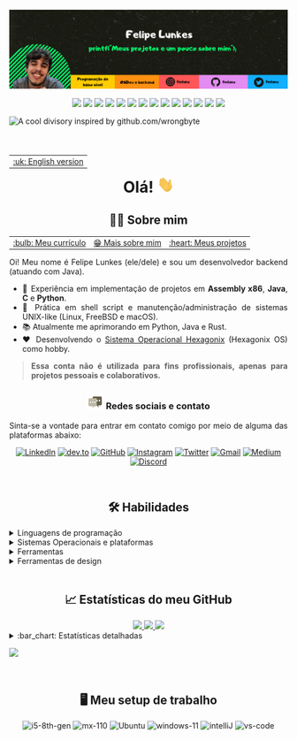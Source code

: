 
[![Cabeçalho](https://raw.githubusercontent.com/felipenlunkes/felipenlunkes/master/img/header.pt.png "Minha conta no Twitter")](https://twitter.com/felipeldev/)

<div align="center">
  
[![](https://img.shields.io/badge/OS-Linux-informational?style=flat&logo=linux&logoColor=white&color=2bbc8a)](https://github.com/felipenlunkes)
[![](https://img.shields.io/badge/OS-FreeBSD-informational?style=flat&logo=freebsd&logoColor=white&color=2bbc8a)](https://github.com/felipenlunkes)
[![](https://img.shields.io/badge/OS-macOS-informational?style=flat&logo=macos&logoColor=white&color=2bbc8a)](https://github.com/felipenlunkes)
[![](https://img.shields.io/badge/OS-Windows-informational?style=flat&logo=windows&logoColor=white&color=2bbc8a)](https://github.com/felipenlunkes)
[![](https://img.shields.io/badge/Code-Make-informational?style=flat&logo=cmake&logoColor=white&color=2bbc8a)](https://github.com/felipenlunkes)
[![](https://img.shields.io/badge/Code-Assembly-informational?style=flat&logo=assembly&logoColor=white&color=2bbc8a)](https://github.com/felipenlunkes)
[![](https://img.shields.io/badge/Code-C-informational?style=flat&logo=c&logoColor=white&color=2bbc8a)](https://github.com/felipenlunkes)
[![](https://img.shields.io/badge/Code-Java-informational?style=flat&logo=openjdk&logoColor=white&color=2bbc8a)](https://github.com/felipenlunkes)
[![](https://img.shields.io/badge/Code-VisualBasic-informational?style=flat&logo=.net&logoColor=white&color=2bbc8a)](https://github.com/felipenlunkes)
[![](https://img.shields.io/badge/Code-Python-informational?style=flat&logo=python&logoColor=white&color=2bbc8a)](https://github.com/felipenlunkes)
[![](https://img.shields.io/badge/Code-Markdown-informational?style=flat&logo=markdown&logoColor=white&color=2bbc8a)](https://github.com/felipenlunkes)
[![](https://img.shields.io/badge/Code-MySQL-informational?style=flat&logo=mysql&logoColor=white&color=2bbc8a)](https://github.com/felipenlunkes)
[![](https://img.shields.io/badge/Shell-Bash-informational?style=flat&logo=gnu-bash&logoColor=white&color=2bbc8a)](https://github.com/felipenlunkes)
[![](https://img.shields.io/badge/Arduino-Arduino-informational?style=flat&logo=arduino&logoColor=white&color=2bbc8a)](https://github.com/felipenlunkes)

</div>

![A cool divisory inspired by github.com/wrongbyte](https://i.imgur.com/waxVImv.png)

<div align="center">

<table align="right">
<tr><td><a href="https://github.com/felipenlunkes/felipenlunkes/blob/main/README.md">:uk: English version </a></td></tr>
</table>

# Olá! <img src="https://raw.githubusercontent.com/felipenlunkes/felipenlunkes/master/img/wave.gif" width="30px" height="30px" />

## :technologist: Sobre mim

</div>

<div align="justify">

<table align="center">
<tr>
<td><a href="https://felipenlunkes.github.io/cv">:bulb: Meu currículo </a></td>
<td><a href="https://github.com/felipenlunkes/felipenlunkes/blob/main/ABOUT.pt.md">😁 Mais sobre mim </a></td>
<td><a href="https://github.com/felipenlunkes/felipenlunkes/blob/main/PROJECTS.pt.md">:heart: Meus projetos </a></td>
</tr>
</table>

Oi! Meu nome é Felipe Lunkes (ele/dele) e sou um desenvolvedor backend (atuando com Java).

* :abacus: Experiência em implementação de projetos em **Assembly x86**, **Java**, **C** e **Python**.
* :seedling: Prática em shell script e manutenção/administração de sistemas UNIX-like (Linux, FreeBSD e macOS).
* :books: Atualmente me aprimorando em Python, Java e Rust.
* :heart: Desenvolvendo o [Sistema Operacional Hexagonix](https://github.com/hexagonix) (Hexagonix OS) como hobby.

> **Essa conta não é utilizada para fins profissionais, apenas para projetos pessoais e colaborativos.**

</div>

<!--
- 📫 How to reach me: [@felipeldev on Twitter](https://twitter.com/felipeldev), [@dev_lipe on Instagram](https://instagram.com/dev_lipe) or felipemiguel_nery@hotmail.com
-->

<div align="center">

### <img src="https://raw.githubusercontent.com/felipenlunkes/felipenlunkes/master/img/message.gif" width="30px" height="30px" /> Redes sociais e contato

</div>

<div align="justify">

Sinta-se a vontade para entrar em contato comigo por meio de alguma das plataformas abaixo:

</div>

<div align="center">

[![LinkedIn](https://img.shields.io/badge/LinkedIn-0077B5?style=for-the-badge&logo=LinkedIn&logoColor=white)](https://www.linkedin.com/in/felipelunkes/)
[![dev.to](https://img.shields.io/badge/Dev.to-0A0A0A?style=for-the-badge&logo=DevdotTo&logoColor=white)](https://dev.to/felipenlunkes)
[![GitHub](https://img.shields.io/badge/GitHub-000000?style=for-the-badge&logo=GitHub&logoColor=white)](https://github.com/felipenlunkes)
[![Instagram](https://img.shields.io/badge/Instagram-E4405F?style=for-the-badge&logo=instagram&logoColor=white)](https://www.instagram.com/fmlunx/)
[![Twitter](https://img.shields.io/badge/Twitter-0077B5?style=for-the-badge&logo=Twitter&logoColor=white)](https://www.twitter.com/fmlunx/)
[![Gmail](https://img.shields.io/badge/Gmail-D14836?style=for-the-badge&logo=gmail&logoColor=white)](mailto:felipenldev@gmail.com)
[![Medium](https://img.shields.io/badge/Medium-12100E?style=for-the-badge&logo=medium&logoColor=white)](https://medium.com/@felipeldev)
[![Discord](https://img.shields.io/badge/Discord-7289DA?style=for-the-badge&logo=discord&logoColor=white)](http://discordapp.com/users/lunx#7702)
  
</div>

<!-- Vai funcionar como <!-- Vai funcionar como <hr> -->

<img src="https://i.imgur.com/waxVImv.png" width="100%" height="2px" />

<div align="center">
  
## :hammer_and_wrench: Habilidades

</div>
  
<details title="Linguagens de programação" align='left'>
<br>
<summary align='left'>Linguagens de programação</summary>

<div align="justify">

![assembly](https://img.shields.io/badge/Assembly-F57842?style=for-the-badge&logo=assembly&logoColor=white)
![c](https://img.shields.io/badge/C-F5b342?style=for-the-badge&logo=c&logoColor=white)
![java](https://img.shields.io/badge/Java-ED8B00?style=for-the-badge&logo=openjdk&logoColor=white)
![visualbasic](https://img.shields.io/badge/VisualBasic-5334ED?style=for-the-badge&logo=.net&logoColor=white)
![python](https://img.shields.io/badge/Python-8419D1?style=for-the-badge&logo=python&logoColor=white)
![bash](https://img.shields.io/badge/Shell_Script-118515?style=for-the-badge&logo=gnu-bash&logoColor=white)
![make](https://img.shields.io/badge/Make-0077B5?style=for-the-badge&logo=cmake&logoColor=white)
![markdown](https://img.shields.io/badge/Markdown-000000?style=for-the-badge&logo=markdown&logoColor=white)

</div>

</details>

<details title="Sistemas Operacionais e plataformas" align='left'>
<summary align='left'>Sistemas Operacionais e plataformas</summary>

##### DOS (Disk Operating System) e Windows

<div align="left">

![MS-DOS](https://img.shields.io/badge/DOS-DE2218?style=for-the-badge&logo=dos&logoColor=white)
![Windows-DOS](https://img.shields.io/badge/Windows_DOS-008080?style=for-the-badge&logo=windows-95&logoColor=white)
![Windows](https://img.shields.io/badge/Windows_NT-0078D6?style=for-the-badge&logo=windows&logoColor=white)

</div>

##### Linux

<div align="left">

![Linux](https://img.shields.io/badge/Linux-FCC624?style=for-the-badge&logo=linux&logoColor=black)
![Arch](https://img.shields.io/badge/Arch_Linux-1793D1?style=for-the-badge&logo=arch-linux&logoColor=white)
![Debian](https://img.shields.io/badge/Debian-A81D33?style=for-the-badge&logo=debian&logoColor=white)
![Fedora](https://img.shields.io/badge/Fedora-294172?style=for-the-badge&logo=fedora&logoColor=white)
![Gentoo](https://img.shields.io/badge/Gentoo-54487A?style=for-the-badge&logo=gentoo&logoColor=white)
![Kali](https://img.shields.io/badge/Kali_Linux-557C94?style=for-the-badge&logo=kali-linux&logoColor=white)
![Pop](https://img.shields.io/badge/Pop!_OS-48B9C7?style=for-the-badge&logo=Pop!_OS&logoColor=white)
![Suse](https://img.shields.io/badge/SUSE-0C322C?style=for-the-badge&logo=SUSE&logoColor=white)
![Ubuntu](https://img.shields.io/badge/Ubuntu-E95420?style=for-the-badge&logo=ubuntu&logoColor=white)
![ChromeOS](https://img.shields.io/badge/ChromeOS-372213?style=for-the-badge&logo=GoogleChrome&logoColor=white)

</div>

##### BSD e Unix

<div align="left">

![FreeBSD](https://img.shields.io/badge/freeBSD-DE2218?style=for-the-badge&logo=freebsd&logoColor=white)
![macOS](https://img.shields.io/badge/mac_os-000000?style=for-the-badge&logo=apple&logoColor=white)
![Plan9](https://img.shields.io/badge/Plan_9-7719AA?style=for-the-badge&logoColor=white)

##### Outros sistemas operacionais

![ReactOS](https://img.shields.io/badge/react%20os-0088CC?style=for-the-badge&logo=reactos&logoColor=white)

##### Plataformas

![Arduino](https://img.shields.io/badge/Arduino-E4405F?style=for-the-badge&logo=arduino&logoColor=white)

</div>

</details>

<details title="Ferramentas" align='left'>
<br>
<summary align='left'>Ferramentas</summary>

<div align="center">

<div align="justify">

##### IDEs

![android_studio](https://img.shields.io/badge/Android_Studio-3DDC84?style=for-the-badge&logo=android-studio&logoColor=white)
![arduino_IDE](https://img.shields.io/badge/Arduino_IDE-00979D?style=for-the-badge&logo=arduino&logoColor=white)
![eclipse](https://img.shields.io/badge/Eclipse-2C2255?style=for-the-badge&logo=eclipse&logoColor=white)
![intelliJ](https://img.shields.io/badge/IntelliJ_IDEA-000000.svg?style=for-the-badge&logo=intellij-idea&logoColor=white)
![visualstudio](https://img.shields.io/badge/Visual_Studio-5C2D91?style=for-the-badge&logo=visual%20studio&logoColor=white)
![vs-code](https://img.shields.io/badge/VS_Code-007ACC?style=for-the-badge&logo=Visual-Studio-Code&logoColor=white)

##### Terminal

![gnu_bash](https://img.shields.io/badge/GNU%20Bash-4EAA25?style=for-the-badge&logo=GNU%20Bash&logoColor=white)
![windows_terminal](https://img.shields.io/badge/windows%20terminal-4D4D4D?style=for-the-badge&logo=windows%20terminal&logoColor=white)

##### Bancos de dados

![mysql](https://img.shields.io/badge/MySQL-00000F?style=for-the-badge&logo=mysql&logoColor=white)

##### Git

![Git](https://img.shields.io/badge/GIT-E44C30?style=for-the-badge&logo=git&logoColor=white)
![bitbucket](https://img.shields.io/badge/Bitbucket-0747a6?style=for-the-badge&logo=bitbucket&logoColor=white)
![github](https://img.shields.io/badge/GitHub-8117EB?style=for-the-badge&logo=github&logoColor=white)

##### Workflow

![jenkins](https://img.shields.io/badge/Jenkins-D24939?style=for-the-badge&logo=Jenkins&logoColor=white)c
![jira](https://img.shields.io/badge/Jira-0052CC?style=for-the-badge&logo=Jira&logoColor=white)

##### Virtualização

![qemu](https://img.shields.io/badge/Qemu-0A0A0A?style=for-the-badge&logo=qemu&logoColor=white)
![virtualbox](https://img.shields.io/badge/VirtualBox-118515?style=for-the-badge&logo=virtualbox&logoColor=white)

</div>

</details>

<details title="Ferramentas de design" align='left'>
<br>
<summary align='left'>Ferramentas de design</summary>

<div align="justify">

![creative_cloud](https://img.shields.io/badge/Adobe%20Creative%20Cloud-DA1F26?style=for-the-badge&logo=Adobe%20Creative%20Cloud&logoColor=white)
![canva](https://img.shields.io/badge/Canva-F28A22?style=for-the-badge&logo=canva&logoColor=white)
![gimp](https://img.shields.io/badge/Gimp-139176?style=for-the-badge&logo=gimp&logoColor=white)
![inkscape](https://img.shields.io/badge/Inkscape-000000?style=for-the-badge&logo=Inkscape&logoColor=white)

</div>

</details>

<!-- Vai funcionar como <hr> -->

<img src="https://i.imgur.com/waxVImv.png" width="100%" height="2px" />

<div align="center">
  
## :chart_with_upwards_trend: Estatísticas do meu GitHub

</div>
  
<div align="center">

<a href="https://github.com/felipenlunkes#chart_with_upwards_trend-github-stats">
<img height="95em" src="https://github-profile-trophy.vercel.app/?username=felipenlunkes&row=1&column=7&margin-h=8&theme=darkhub&count_private=true&margin-w=15&no-frame=true">
</a>

<a href="https://github.com/felipenlunkes/felipenlunkes/blob/main/README.pt.md#chart_with_upwards_trend-estat%C3%ADsticas-do-meu-github&PAT_1">
<img height="180em" src="https://github-readme-stats.vercel.app/api?username=felipenlunkes&show_icons=true&theme=tokyonight&bg_color=0D1117&show_icons=true&hide_border=false&count_private=true&custom_title=Estatísticas%20de%20felipenlunkes&locale=pt-BR&PAT_1">
</a>

<!-- Vamos excluir repositórios que não são de minha autoria, como o TROPIX-->

<a href="https://github.com/felipenlunkes/felipenlunkes/blob/main/README.pt.md#chart_with_upwards_trend-estat%C3%ADsticas-do-meu-github">
<img height="180em" src="https://github-readme-stats.vercel.app/api/top-langs/?username=felipenlunkes&theme=tokyonight&layout=compact&bg_color=0D1117&count_private=true&exclude_repo=TROPIX&langs_count=10&custom_title=Linguagens%20mais%20usadas&locale=pt-BR&PAT_1">
</a>

<br>

</div>

<details title="Estatísticas detalhadas" align='left'>
<br>
<summary align='left'>:bar_chart: Estatísticas detalhadas</summary>

<div align="center">

<a href="https://github.com/felipenlunkes/felipenlunkes/blob/main/README.pt.md#chart_with_upwards_trend-estat%C3%ADsticas-do-meu-github&PAT_1">
<img height="130em" src="https://github-readme-streak-stats.herokuapp.com/?user=felipenlunkes&theme=tokyonight&hide_border=true&count_private=true&include_all_commits=true&PAT_1">
</a>

<a href="https://github.com/felipenlunkes/felipenlunkes/blob/main/README.pt.md#chart_with_upwards_trend-estat%C3%ADsticas-do-meu-github">
<img height="160em" src="https://github-profile-summary-cards.vercel.app/api/cards/profile-details?username=felipenlunkes&theme=tokyonight&count_private=true&PAT_1">
</a>

<a href="https://github.com/felipenlunkes/felipenlunkes/blob/main/README.pt.md#chart_with_upwards_trend-estat%C3%ADsticas-do-meu-github">
<img height="160em" src="http://github-profile-summary-cards.vercel.app/api/cards/productive-time?username=felipenlunkes&theme=tokyonight&utcOffset=-3&PAT_1">
</a>

<!-- Desativado por enquanto - aparentemente, os serviços não funcionam mais

<a href="https://github.com/felipenlunkes/felipenlunkes/blob/main/README.pt.md#chart_with_upwards_trend-estat%C3%ADsticas-do-meu-github">
<img height="180em" src="https://github-readme-activity-graph.cyclic.app/graph?username=felipenlunkes&custom_title=Atividade%20de%20Felipe%20Lunkes%20no%20GitHub&theme=tokyonight&area=true&hide_border=true&PAT_1">
</a>

<img height="180em" src="https://activity-graph.herokuapp.com/graph?username=felipenlunkes&count_private=true&hide_border=false&theme=tokyonight&PAT_1">
 
-->

</div>

</details>

  <!-- Aqui, as visitas ao meu perfil -->

[![](https://komarev.com/ghpvc/?username=felipenlunkes&color=F57842&label=Visitas+ao+perfil&style=for-the-badge)](https://github.com/felipenlunkes)
  
<!-- Vai funcionar como <hr> -->

<img src="https://i.imgur.com/waxVImv.png" width="100%" height="2px" />

<div align="center">
  
## :desktop_computer: Meu setup de trabalho

</div>
  
<div align="center">

![i5-8th-gen](https://img.shields.io/badge/Intel-Core_i5_8th-0071C5?style=for-the-badge&logo=intel&logoColor=white)
![mx-110](https://img.shields.io/badge/NVIDIA-MX110-76B900?style=for-the-badge&logo=nvidia&logoColor=white)
![Ubuntu](https://img.shields.io/badge/Ubuntu-E95420?style=for-the-badge&logo=ubuntu&logoColor=white)
![windows-11](https://img.shields.io/badge/Windows_11-0078D6?style=for-the-badge&logo=microsoft&logoColor=white)
![intelliJ](https://img.shields.io/badge/IntelliJ_IDEA-000000.svg?style=for-the-badge&logo=intellij-idea&logoColor=white)
![vs-code](https://img.shields.io/badge/VS_Code-007ACC?style=for-the-badge&logo=Visual-Studio-Code&logoColor=white)

<!--

![AMD E1](https://img.shields.io/badge/AMD-E1-ED1C24?style=for-the-badge&logo=amd&logoColor=white)
![Radeon 8210](https://img.shields.io/badge/AMD-Radeon_HD_8210-ED1C24?style=for-the-badge&logo=amd&logoColor=white)
![FreeBSD](https://img.shields.io/badge/freeBSD-DE2218?style=for-the-badge&logo=freebsd&logoColor=white)
![Pop!_OS](https://img.shields.io/badge/Pop!_OS-48B9C7?style=for-the-badge&logo=Pop!_OS&logoColor=white)
![vs-code](https://img.shields.io/badge/VS_Code-007ACC?style=for-the-badge&logo=Visual-Studio-Code&logoColor=white)

-->

</div>

<!-- 

<img src="https://i.imgur.com/waxVImv.png" width="100%" height="2px" />

<div align="center">
   
## :heavy_plus_sign: Mais

</div>
  
<div align="justify">
  
* <img src="https://www.ufpb.br/ppgs/contents/imagens/logo-lattes.png/@@images/aed78269-8ef2-4e2b-9f8a-a687fba40bfd.png" width="25px" height="25px" /> [Currículo Lattes](http://lattes.cnpq.br/2540365589952421)

</div>

-->
